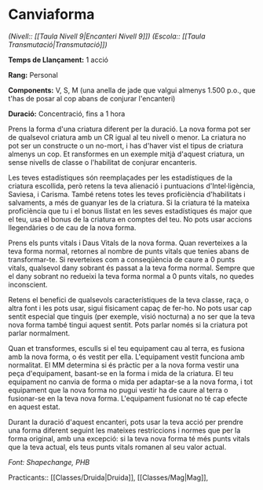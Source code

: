# Canviaforma

*(Nivell:: [[Taula Nivell 9|Encanteri Nivell 9]]) (Escola:: [[Taula Transmutació|Transmutació]])*

**Temps de Llançament:** 1 acció

**Rang:** Personal

**Components:** V, S, M (una anella de jade que valgui almenys 1.500 p.o., que t'has de posar al cop abans de conjurar l'encanteri)

**Duració:** Concentració, fins a 1 hora

Prens la forma d'una criatura diferent per la duració. La nova forma pot ser de qualsevol criatura amb un CR igual al teu nivell o menor. La criatura no pot ser un constructe o un no-mort, i has d'haver vist el tipus de criatura almenys un cop. Et ransformes en un exemple mitjà d'aquest criatura, un sense nivells de classe o l'habilitat de conjurar encanteris.

Les teves estadístiques són reemplaçades per les estadístiques de la criatura escollida, però retens la teva alienació i puntuacions d'Intel·ligència, Saviesa, i Carisma. També retens totes les teves proficiència d'habilitats i salvaments, a més de guanyar les de la criatura. Si la criatura té la mateixa proficiència que tu i el bonus llistat en les seves estadístiques és major que el teu, usa el bonus de la criatura en comptes del teu. No pots usar accions llegendàries o de cau de la nova forma.

Prens els punts vitals i Daus Vitals de la nova forma. Quan reverteixes a la teva forma normal, retornes al nombre de punts vitals que tenies abans de transformar-te. Si reverteixes com a conseqüència de caure a 0 punts vitals, qualsevol dany sobrant és passat a la teva forma normal. Sempre que el dany sobrant no redueixi la teva forma normal a 0 punts vitals, no quedes inconscient.

Retens el benefici de qualsevols característiques de la teva classe, raça, o altra font i les pots usar, sigui físicament capaç de fer-ho. No pots usar cap sentit especial que tinguis (per exemple, visió nocturna) a no ser que la teva nova forma també tingui aquest sentit. Pots parlar només si la criatura pot parlar normalment.

Quan et transformes, esculls si el teu equipament cau al terra, es fusiona amb la nova forma, o és vestit per ella. L'equipament vestit funciona amb normalitat. El MM determina si és pràctic per a la nova forma vestir una peça d'equipament, basant-se en la forma i mida de la criatura. El teu equipament no canvia de forma o mida per adaptar-se a la nova forma, i tot equipament que la nova forma no pugui vestir ha de caure al terra o fusionar-se en la teva nova forma. L'equipament fusionat no té cap efecte en aquest estat.

Durant la duració d'aquest encanteri, pots usar la teva acció per prendre una forma diferent seguint les mateixes restriccions i normes que per la forma original, amb una excepció: si la teva nova forma té més punts vitals que la teva actual, els teus punts vitals romanen al seu valor actual.


*Font: Shapechange, PHB*



Practicants:: [[Classes/Druida|Druida]], [[Classes/Mag|Mag]],